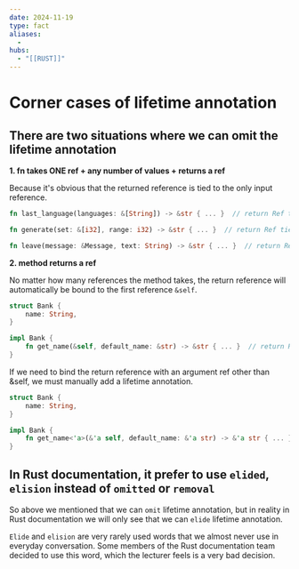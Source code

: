 ```yaml
---
date: 2024-11-19
type: fact
aliases:
  -
hubs:
  - "[[RUST]]"
---
```


# Corner cases of lifetime annotation


## There are two situations where we can omit the lifetime annotation

**1. fn takes ONE ref + any number of values + returns a ref**

Because it's obvious that the returned reference is tied to the only input reference.

```rust
fn last_language(languages: &[String]) -> &str { ... }  // return Ref tied to `languages` automatically
```
```rust
fn generate(set: &[i32], range: i32) -> &str { ... }  // return Ref tied to `set` automatically
```
```rust
fn leave(message: &Message, text: String) -> &str { ... }  // return Ref tied to `message` automatically
```


**2. method returns a ref**

No matter how many references the method takes, the return reference will automatically be bound to the first reference `&self`.

```rust
struct Bank {
    name: String,
}

impl Bank {
    fn get_name(&self, default_name: &str) -> &str { ... }  // return Ref tied to `self` automatically
}
```

If we need to bind the return reference with an argument ref other than &self, we must manually add a lifetime annotation.

```rust
struct Bank {
    name: String,
}

impl Bank {
    fn get_name<'a>(&'a self, default_name: &'a str) -> &'a str { ... }  // return Ref tied to `default_name` by lifetime annotation
}

```


## In Rust documentation, it prefer to use `elided`, `elision` instead of `omitted` or `removal`

So above we mentioned that we can `omit` lifetime annotation, but in reality in Rust documentation we will only see that we can `elide` lifetime annotation.

`Elide` and `elision` are very rarely used words that we almost never use in everyday conversation. Some members of the Rust documentation team decided to use this word, which the lecturer feels is a very bad decision.
